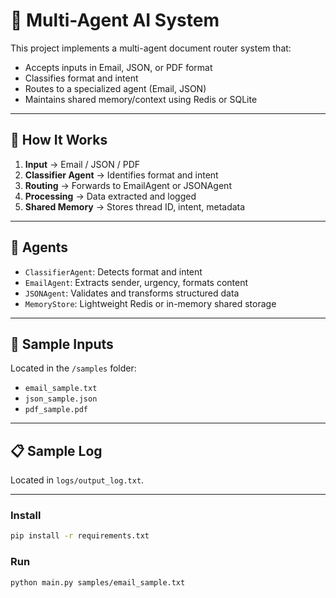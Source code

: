 # 🧠 Multi-Agent AI System

This project implements a multi-agent document router system that:
- Accepts inputs in Email, JSON, or PDF format
- Classifies format and intent
- Routes to a specialized agent (Email, JSON)
- Maintains shared memory/context using Redis or SQLite

---

## 🔧 How It Works

1. **Input** → Email / JSON / PDF
2. **Classifier Agent** → Identifies format and intent
3. **Routing** → Forwards to EmailAgent or JSONAgent
4. **Processing** → Data extracted and logged
5. **Shared Memory** → Stores thread ID, intent, metadata

---

## 🧠 Agents

- `ClassifierAgent`: Detects format and intent
- `EmailAgent`: Extracts sender, urgency, formats content
- `JSONAgent`: Validates and transforms structured data
- `MemoryStore`: Lightweight Redis or in-memory shared storage

---

## 📁 Sample Inputs

Located in the `/samples` folder:
- `email_sample.txt`
- `json_sample.json`
- `pdf_sample.pdf` 

---

## 📋 Sample Log

Located in `logs/output_log.txt`.

---

### Install
```bash
pip install -r requirements.txt
```

### Run
```bash
python main.py samples/email_sample.txt
```

